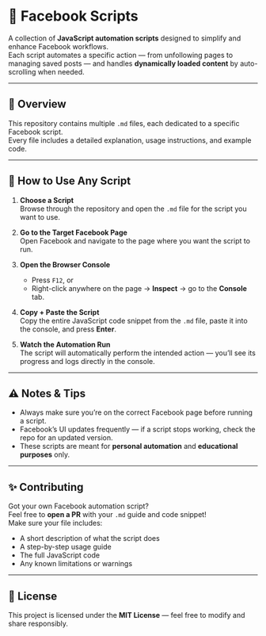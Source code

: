 # 🚀 Facebook Scripts

A collection of **JavaScript automation scripts** designed to simplify and enhance Facebook workflows.  
Each script automates a specific action — from unfollowing pages to managing saved posts — and handles **dynamically loaded content** by auto-scrolling when needed.

---

## 📘 Overview

This repository contains multiple `.md` files, each dedicated to a specific Facebook script.  
Every file includes a detailed explanation, usage instructions, and example code.

---

## 🧠 How to Use Any Script

1. **Choose a Script**  
   Browse through the repository and open the `.md` file for the script you want to use.

2. **Go to the Target Facebook Page**  
   Open Facebook and navigate to the page where you want the script to run.

3. **Open the Browser Console**  
   - Press `F12`, or  
   - Right-click anywhere on the page → **Inspect** → go to the **Console** tab.

4. **Copy + Paste the Script**  
   Copy the entire JavaScript code snippet from the `.md` file, paste it into the console, and press **Enter**.

5. **Watch the Automation Run**  
   The script will automatically perform the intended action — you’ll see its progress and logs directly in the console.

---

## ⚠️ Notes & Tips

- Always make sure you’re on the correct Facebook page before running a script.  
- Facebook’s UI updates frequently — if a script stops working, check the repo for an updated version.  
- These scripts are meant for **personal automation** and **educational purposes** only.  

---

## ✨ Contributing

Got your own Facebook automation script?  
Feel free to **open a PR** with your `.md` guide and code snippet!  
Make sure your file includes:

- A short description of what the script does  
- A step-by-step usage guide  
- The full JavaScript code  
- Any known limitations or warnings  

---

## 🧾 License

This project is licensed under the **MIT License** — feel free to modify and share responsibly.